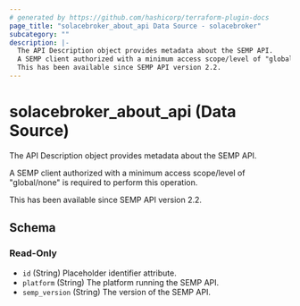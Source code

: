 ```yaml
---
# generated by https://github.com/hashicorp/terraform-plugin-docs
page_title: "solacebroker_about_api Data Source - solacebroker"
subcategory: ""
description: |-
  The API Description object provides metadata about the SEMP API.
  A SEMP client authorized with a minimum access scope/level of "global/none" is required to perform this operation.
  This has been available since SEMP API version 2.2.
---
```


# solacebroker_about_api (Data Source)

The API Description object provides metadata about the SEMP API.



A SEMP client authorized with a minimum access scope/level of "global/none" is required to perform this operation.

This has been available since SEMP API version 2.2.



<!-- schema generated by tfplugindocs -->
## Schema

### Read-Only

- `id` (String) Placeholder identifier attribute.
- `platform` (String) The platform running the SEMP API.
- `semp_version` (String) The version of the SEMP API.
